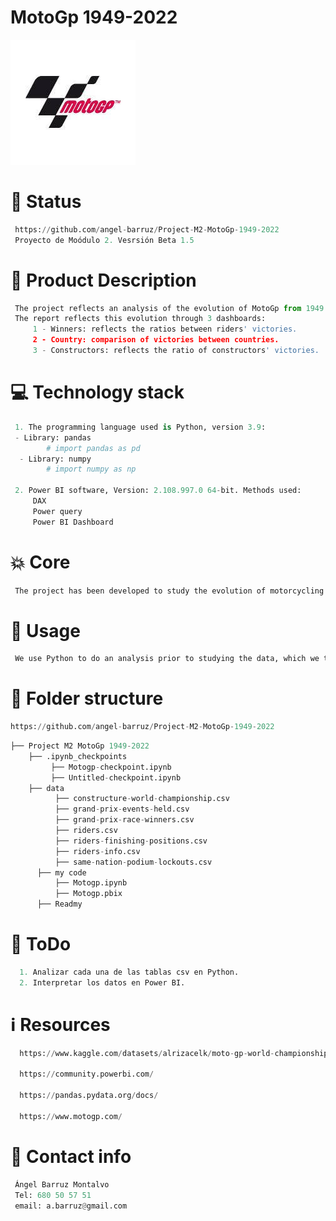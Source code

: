 # MotoGp 1949-2022 

![Photo MotoGp](https://github.com/angel-barruz/Project-M2-MotoGp-1949-2022/blob/main/moto%20gp.jpg)

# 👶 Status


```python
 https://github.com/angel-barruz/Project-M2-MotoGp-1949-2022
 Proyecto de Moódulo 2. Vesrsión Beta 1.5 
```

# 🏃 Product Description


```python
 The project reflects an analysis of the evolution of MotoGp from 1949 to 2022.
 The report reflects this evolution through 3 dashboards:
     1 - Winners: reflects the ratios between riders' victories.
     2 - Country: comparison of victories between countries.
     3 - Constructors: reflects the ratio of constructors' victories.
```

# 💻 Technology stack


```python
 1. The programming language used is Python, version 3.9:
 - Library: pandas 
        # import pandas as pd  
  - Library: numpy
        # import numpy as np

 2. Power BI software, Version: 2.108.997.0 64-bit. Methods used:
     DAX
     Power query
     Power BI Dashboard
```

# 💥 Core 


```python
 The project has been developed to study the evolution of motorcycling victories from the perspective of riders, countries and constructors, in the period between 1945 and 2022.
```

# 🙈 Usage



```python
 We use Python to do an analysis prior to studying the data, which we then carry out with Power BI.
```

# 📁 Folder structure


```python
https://github.com/angel-barruz/Project-M2-MotoGp-1949-2022
```


```python
├── Project M2 MotoGp 1949-2022
    ├── .ipynb_checkpoints
         ├── Motogp-checkpoint.ipynb
         ├── Untitled-checkpoint.ipynb
    ├── data
          ├── constructure-world-championship.csv
          ├── grand-prix-events-held.csv
          ├── grand-prix-race-winners.csv
          ├── riders.csv
          ├── riders-finishing-positions.csv
          ├── riders-info.csv
          ├── same-nation-podium-lockouts.csv
      ├── my code
          ├── Motogp.ipynb
          ├── Motogp.pbix
      ├── Readmy
```

# 💩 ToDo


```python
  1. Analizar cada una de las tablas csv en Python.
  2. Interpretar los datos en Power BI.
```

# ℹ️ Resources


```python
  https://www.kaggle.com/datasets/alrizacelk/moto-gp-world-championship19492022

  https://community.powerbi.com/

  https://pandas.pydata.org/docs/

  https://www.motogp.com/
```

# 💌 Contact info



```python
 Ángel Barruz Montalvo
 Tel: 680 50 57 51
 email: a.barruz@gmail.com
```


```python

```

